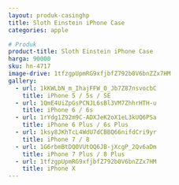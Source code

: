 ```yaml
---
layout: produk-casinghp
title: Sloth Einstein iPhone Case
categories: apple

# Produk
product-title: Sloth Einstein iPhone Case
harga: 90000
sku: hn-4717
image-drive: 1tfzgpUpmRG9xfjbfZ792b0V6bnZZx7HM
gallery:
  - url: 1kKWLbN_m_IhajFFW_0_Jb7Z87nsvocbC
    title: iPhone 5 / 5s / SE
  - url: 1QmE4UiZpGsPCNJL6sBl3VM7ZhhrHTH-u
    title: iPhone 6 / 6s
  - url: 1rYdg1Z92m9C-ADXJeK2oX1eL3kUQ6PSa
    title: iPhone 6 Plus / 6s Plus
  - url: 1ksy8JKhTcL4WdU7dCBBQ66nifdCri9yr
    title: iPhone 7 / 8
  - url: 1G6rbmBtDQ0VUtOQ6JB-jXcgP_2Qv6aDm
    title: iPhone 7 Plus / 8 Plus
  - url: 1tfzgpUpmRG9xfjbfZ792b0V6bnZZx7HM
    title: iPhone X
---
```

